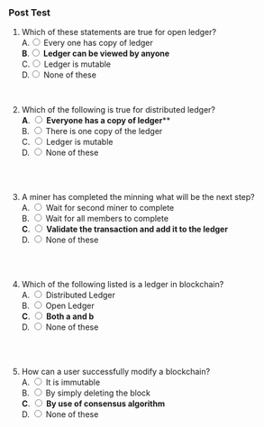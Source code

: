 ### Post Test
1. Which of these statements are true for open ledger?
                        <br>
                        A.<input type="radio" name="but" id="rb11" onclick="click1();">&nbsp;Every one has copy of ledger
                        <br>
                        **B**.<input type="radio" name="but" id="rb12" onclick="click1();">&nbsp;**Ledger can be viewed by anyone**
                        <br>
                        C.<input type="radio" name="but" id="rb13" onclick="click1();">&nbsp;Ledger is mutable
                        <br>
                        D.<input type="radio" name="but" id="rb14" onclick="click1();">&nbsp;None of these
                        <br>
                        <p id = "p1"></p>
                        <br>
 2. Which of the following is true for distributed ledger?
                        <br>
                        **A**. <input type="radio" name="but2" id="rb21" onclick="click2();">&nbsp;**Everyone has a copy of ledger****
                        <br>
                        B. <input type="radio" name="but2" id="rb22" onclick="click2();">&nbsp;There is one copy of the ledger
                        <br>
                        C. <input type="radio" name="but2" id="rb23" onclick="click2();">&nbsp;Ledger is mutable
                        <br>
                        D. <input type="radio" name="but2" id="rb24" onclick="click2();">&nbsp;None of these
                        <br><br>
                        <p id = "p2"></p>
                        <br>
 
 3. A miner has completed the minning what will be the next step?
                        <br>
                        A. <input type="radio" name="but4" id="rb41" onclick="click4();">&nbsp;Wait for second miner to complete
                        <br>
                        B. <input type="radio" name="but4" id="rb42" onclick="click4();">&nbsp;Wait for all members to complete
                        <br>
                        **C**. <input type="radio" name="but4" id="rb43" onclick="click4();">&nbsp;**Validate the transaction and add it to the ledger**
                        <br>
                        D. <input type="radio" name="but4" id="rb44" onclick="click4();">&nbsp;None of these
                        <br><br>
                        <p id = "p3"></p>
                        <br>
4. Which of the following listed is a ledger in blockchain?
                       <br>
                        A. <input type="radio" name="but3" id="rb31" onclick="click3();">&nbsp;Distributed Ledger
                        <br>
                        B. <input type="radio" name="but3" id="rb32" onclick="click3();">&nbsp;Open Ledger
                        <br>
                        **C**. <input type="radio" name="but3" id="rb33" onclick="click3();">&nbsp;**Both a and b**
                        <br>
                        D. <input type="radio" name="but3" id="rb34" onclick="click3();">&nbsp;None of these
                        <br><br>
                        <p id = "p4"></p>
                        <br>
5. How can a user successfully modify a blockchain?
                        <br>
                        A. <input type="radio" name="but4" id="rb41" onclick="click4();">&nbsp;It is immutable
                        <br>
                        B. <input type="radio" name="but4" id="rb42" onclick="click4();">&nbsp;By simply deleting the block
                        <br>
                        **C**. <input type="radio" name="but4" id="rb43" onclick="click4();">&nbsp;**By use of consensus algorithm**
                        <br>
                        D. <input type="radio" name="but4" id="rb44" onclick="click4();">&nbsp;None of these
                        <br><br>
                        <p id = "p5"></p>
                        <br>
